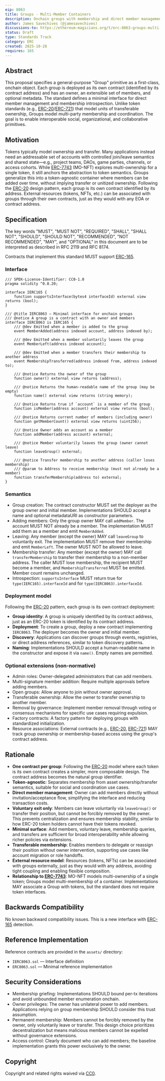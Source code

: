 ```yaml
---
eip: 8063
title: Groups - Multi-Member Containers
description: Onchain groups with membership and direct member management.
author: James Savechives (@jamesavechives)
discussions-to: https://ethereum-magicians.org/t/erc-8063-groups-multi-member-onchain-containers-for-shared-resources/25999
status: Draft
type: Standards Track
category: ERC
created: 2025-10-28
requires: 165
---
```


## Abstract

This proposal specifies a general-purpose "Group" primitive as a first-class, onchain object. Each group is deployed as its own contract (identified by its contract address) and has an owner, an extensible set of members, and optional metadata. The standard defines a minimal interface for direct member management and membership introspection. Unlike token standards (e.g., [ERC-20](./eip-20.md)/[ERC-721](./eip-721.md)) that model units of transferable ownership, Groups model multi-party membership and coordination. The goal is to enable interoperable social, organizational, and collaborative primitives.

## Motivation

Tokens typically model ownership and transfer. Many applications instead need an addressable set of accounts with controlled join/leave semantics and shared state—e.g., project teams, DAOs, game parties, channels, or access cohorts. While [ERC-7743](./eip-7743.md) (MO-NFT) explores multi-ownership for a single token, it still anchors the abstraction to token semantics. Groups generalize this into a token-agnostic container where members can be added over time, without implying transfer or unitized ownership. Following the [ERC-20](./eip-20.md) design pattern, each group is its own contract identified by its address. External resources (tokens, NFTs, etc.) can be associated with groups through their own contracts, just as they would with any EOA or contract address.

## Specification

The key words "MUST", "MUST NOT", "REQUIRED", "SHALL", "SHALL NOT", "SHOULD", "SHOULD NOT", "RECOMMENDED", "NOT RECOMMENDED", "MAY", and "OPTIONAL" in this document are to be interpreted as described in RFC 2119 and RFC 8174.

Contracts that implement this standard MUST support [ERC-165](./eip-165.md).

### Interface

```solidity
/// SPDX-License-Identifier: CC0-1.0
pragma solidity ^0.8.20;

interface IERC165 {
    function supportsInterface(bytes4 interfaceId) external view returns (bool);
}

/// @title IERC8063 — Minimal interface for onchain groups
/// @notice A group is a contract with an owner and members
interface IERC8063 is IERC165 {
    /// @dev Emitted when a member is added to the group
    event MemberAdded(address indexed account, address indexed by);

    /// @dev Emitted when a member voluntarily leaves the group
    event MemberLeft(address indexed account);

    /// @dev Emitted when a member transfers their membership to another address
    event MembershipTransferred(address indexed from, address indexed to);

    /// @notice Returns the owner of the group
    function owner() external view returns (address);

    /// @notice Returns the human-readable name of the group (may be empty)
    function name() external view returns (string memory);

    /// @notice Returns true if `account` is a member of the group
    function isMember(address account) external view returns (bool);

    /// @notice Returns current number of members (including owner)
    function getMemberCount() external view returns (uint256);

    /// @notice Owner adds an account as a member
    function addMember(address account) external;

    /// @notice Member voluntarily leaves the group (owner cannot leave)
    function leaveGroup() external;

    /// @notice Transfer membership to another address (caller loses membership)
    /// @param to Address to receive membership (must not already be a member)
    function transferMembership(address to) external;
}
```

### Semantics

- Group creation: The contract constructor MUST set the deployer as the group owner and initial member. Implementations SHOULD accept a name and optional metadataURI as constructor parameters.
- Adding members: Only the group owner MAY call `addMember`. The account MUST NOT already be a member. The implementation MUST add them as a member and emit `MemberAdded`.
- Leaving: Any member (except the owner) MAY call `leaveGroup` to voluntarily exit. The implementation MUST remove their membership and emit `MemberLeft`. The owner MUST NOT be allowed to leave.
- Membership transfer: Any member (except the owner) MAY call `transferMembership` to transfer their membership to a non-member address. The caller MUST lose membership, the recipient MUST become a member, and `MembershipTransferred` MUST be emitted. Member count remains unchanged.
- Introspection: `supportsInterface` MUST return true for `type(IERC165).interfaceId` and for `type(IERC8063).interfaceId`.

### Deployment model

Following the [ERC-20](./eip-20.md) pattern, each group is its own contract deployment:

- **Group identity**: A group is uniquely identified by its contract address, just as an ERC-20 token is identified by its contract address.
- **Deployment**: To create a group, deploy a new contract implementing `IERC8063`. The deployer becomes the owner and initial member.
- **Discovery**: Applications can discover groups through events, registries, or direct address references, similar to token discovery patterns.
- **Naming**: Implementations SHOULD accept a human-readable name in the constructor and expose it via `name()`. Empty names are permitted.

### Optional extensions (non-normative)

- Admin roles: Owner-delegated administrators that can add members.
- Multi-signature member addition: Require multiple approvals before adding members.
- Open groups: Allow anyone to join without owner approval.
- Transferable ownership: Allow the owner to transfer ownership to another member.
- Removal by governance: Implement member removal through voting or consensus mechanisms for specific use cases requiring expulsion.
- Factory contracts: A factory pattern for deploying groups with standardized initialization.
- Resource associations: External contracts (e.g., [ERC-20](./eip-20.md), [ERC-721](./eip-721.md)) MAY track group ownership or membership-based access using the group's contract address.

## Rationale

- **One contract per group**: Following the [ERC-20](./eip-20.md) model where each token is its own contract creates a simpler, more composable design. The contract address becomes the natural group identifier.
- **Token-agnostic**: Separates membership from asset ownership/transfer semantics, suitable for social and coordination use cases.
- **Direct member management**: Owner can add members directly without invitation/acceptance flow, simplifying the interface and reducing transaction costs.
- **Voluntary exit only**: Members can leave voluntarily via `leaveGroup()` or transfer their position, but cannot be forcibly removed by the owner. This prevents centralization and ensures membership stability, similar to how ERC-20 token holders cannot have their tokens revoked.
- **Minimal surface**: Add members, voluntary leave, membership queries, and transfers are sufficient for broad interoperability while allowing richer policies via extensions.
- **Transferable membership**: Enables members to delegate or reassign their position without owner intervention, supporting use cases like account migration or role handoffs.
- **External resource model**: Resources (tokens, NFTs) can be associated with groups externally, just as they would with any address, avoiding tight coupling and enabling flexible composition.
- **Relationship to [ERC-7743](./eip-7743.md)**: MO-NFT models multi-ownership of a single token; Groups model multi-membership of a container. Implementations MAY associate a Group with tokens, but the standard does not require token interfaces.

## Backwards Compatibility

No known backward compatibility issues. This is a new interface with [ERC-165](./eip-165.md) detection.

## Reference Implementation

Reference contracts are provided in the `assets/` directory:

- `IERC8063.sol` — Interface definition
- `ERC8063.sol` — Minimal reference implementation

## Security Considerations

- Membership griefing: Implementations SHOULD bound per-tx iterations and avoid unbounded member enumeration onchain.
- Owner privileges: The owner has unilateral power to add members. Applications relying on group membership SHOULD consider this trust assumption.
- Permanent membership: Members cannot be forcibly removed by the owner, only voluntarily leave or transfer. This design choice prioritizes decentralization but means malicious members cannot be expelled without governance extensions.
- Access control: Clearly document who can add members; the baseline implementation grants this power exclusively to the owner.

## Copyright

Copyright and related rights waived via [CC0](../LICENSE.md).


